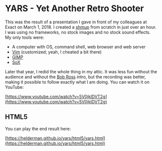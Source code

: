 # YARS - Yet Another Retro Shooter
This was the result of a presentation I gave in front of my colleagues
at Exact on March 1, 2018.
I created a [shmup](https://en.wikipedia.org/wiki/Shoot_%27em_up)
from scratch in just over an hour.
I was using no frameworks, no stock images and no stock sound effects.
My only tools were:

- A computer with OS, command shell, web browser and web server
- [Vim](https://en.wikipedia.org/wiki/Vim_(text_editor))
  (customized; yeah, I cheated a bit there)
- [GIMP](https://en.wikipedia.org/wiki/GIMP)
- [SoX](https://en.wikipedia.org/wiki/SoX)

Later that year, I redid the whole thing in my attic.
It was less fun without the audience and without the
[Bob Ross](https://en.wikipedia.org/wiki/Bob_Ross) intro,
but the recording was better,
making it possible to follow exactly what I am doing.
You can watch it on YouTube:

[https://www.youtube.com/watch?v=5V0jklDVT2g](https://www.youtube.com/watch?v=5V0jklDVT2g)

## HTML5
You can play the end result here:

[https://helderman.github.io/yars/html5/yars.html](https://helderman.github.io/yars/html5/yars.html)
